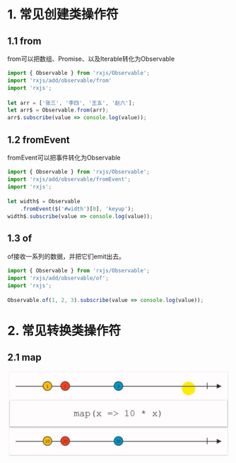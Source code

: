 # 1. 常见创建类操作符

## 1.1 from

from可以把数组、Promise、以及Iterable转化为Observable

```typescript
import { Observable } from 'rxjs/Observable';
import 'rxjs/add/observable/from'
import 'rxjs';

let arr = ['张三', '李四', '王五', '赵六'];
let arr$ = Observable.from(arr);
arr$.subscribe(value => console.log(value));
```

## 1.2 fromEvent

fromEvent可以把事件转化为Observable

```typescript
import { Observable } from 'rxjs/Observable';
import 'rxjs/add/observable/fromEvent';
import 'rxjs';

let width$ = Observable
    .fromEvent($('#width')[0], 'keyup');
width$.subscribe(value => console.log(value));
```

## 1.3 of

of接收一系列的数据，并把它们emit出去。
```typescript
import { Observable } from 'rxjs/Observable';
import 'rxjs/add/observable/of';
import 'rxjs';

Observable.of(1, 2, 3).subscribe(value => console.log(value));
```

# 2. 常见转换类操作符

## 2.1 map

![avatar](https://raw.githubusercontent.com/hsk287416/AngularNote/master/img/2018-06-23_112531.png)